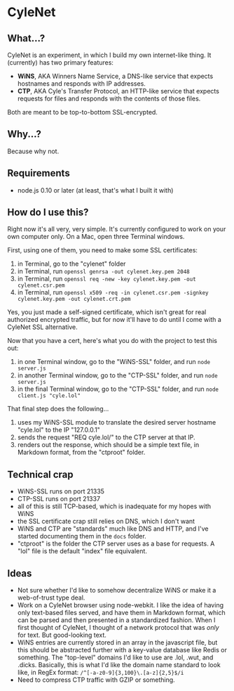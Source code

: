 # CyleNet

## What...?

CyleNet is an experiment, in which I build my own internet-like thing. It (currently) has two primary features:

- **WiNS**, AKA Winners Name Service, a DNS-like service that expects hostnames and responds with IP addresses.
- **CTP**, AKA Cyle's Transfer Protocol, an HTTP-like service that expects requests for files and responds with the contents of those files.

Both are meant to be top-to-bottom SSL-encrypted.

## Why...?

Because why not.

## Requirements

- node.js 0.10 or later (at least, that's what I built it with)

## How do I use this?

Right now it's all very, very simple. It's currently configured to work on your own computer only. On a Mac, open three Terminal windows.

First, using one of them, you need to make some SSL certificates:

1. in Terminal, go to the "cylenet" folder
1. in Terminal, run `openssl genrsa -out cylenet.key.pem 2048`
1. in Terminal, run `openssl req -new -key cylenet.key.pem -out cylenet.csr.pem`
1. in Terminal, run `openssl x509 -req -in cylenet.csr.pem -signkey cylenet.key.pem -out cylenet.crt.pem`

Yes, you just made a self-signed certificate, which isn't great for real authorized encrypted traffic, but for now it'll have to do until I come with a CyleNet SSL alternative.

Now that you have a cert, here's what you do with the project to test this out:

1. in one Terminal window, go to the "WiNS-SSL" folder, and run `node server.js`
1. in another Terminal window, go to the "CTP-SSL" folder, and run `node server.js`
1. in the final Terminal window, go to the "CTP-SSL" folder, and run `node client.js "cyle.lol"`

That final step does the following...

1. uses my WiNS-SSL module to translate the desired server hostname "cyle.lol" to the IP "127.0.0.1"
1. sends the request "REQ cyle.lol/" to the CTP server at that IP.
1. renders out the response, which should be a simple text file, in Markdown format, from the "ctproot" folder.

## Technical crap

- WiNS-SSL runs on port 21335
- CTP-SSL runs on port 21337
- all of this is still TCP-based, which is inadequate for my hopes with WiNS
- the SSL certificate crap still relies on DNS, which I don't want
- WiNS and CTP are "standards" much like DNS and HTTP, and I've started documenting them in the `docs` folder.
- "ctproot" is the folder the CTP server uses as a base for requests. A "lol" file is the default "index" file equivalent.

## Ideas

- Not sure whether I'd like to somehow decentralize WiNS or make it a web-of-trust type deal.
- Work on a CyleNet browser using node-webkit. I like the idea of having only text-based files served, and have them in Markdown format, which can be parsed and then presented in a standardized fashion. When I first thought of CyleNet, I thought of a network protocol that was *only* for text. But good-looking text.
- WiNS entries are currently stored in an array in the javascript file, but this should be abstracted further with a key-value database like Redis or something. The "top-level" domains I'd like to use are .lol, .wut, and .dicks. Basically, this is what I'd like the domain name standard to look like, in RegEx format: `/^[-a-z0-9]{3,100}\.[a-z]{2,5}$/i`
- Need to compress CTP traffic with GZIP or something.